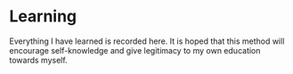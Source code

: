 # Learning
 Everything I have learned is recorded here. It is hoped that this method will encourage self-knowledge and give legitimacy to my own education towards myself.
